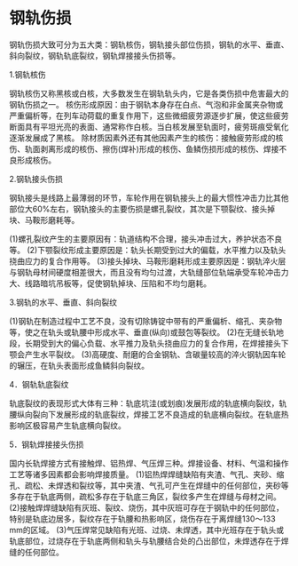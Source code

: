# 钢轨伤损

钢轨伤损大致可分为五大类：钢轨核伤，钢轨接头部位伤损，钢轨的水平、垂直、斜向裂纹，钢轨轨底裂纹，钢轨焊接接头伤损等。

1.钢轨核伤

钢轨核伤又称黑核或白核，大多数发生在钢轨轨头内，它是各类伤损中危害最大的钢轨伤损之一。
核伤形成原因：由于钢轨本身存在白点、气泡和非金属夹杂物或严重偏析等，在列车动荷载的重复作用下，这些微细疲劳源逐步扩展，使这些疲劳断面具有平坦光亮的表面、通常称作白核。当白核发展至轨面时，疲劳斑痕受氧化逐渐发展成了黑核。
除材质因素外还有其他因素产生的核伤：接触疲劳形成的核伤、轨面剥离形成的核伤、擦伤(焊补)形成的核伤、鱼鳞伤损形成的核伤、焊接不良形成核伤。

2.钢轨接头伤损

钢轨接头是线路上最薄弱的环节，车轮作用在钢轨接头上的最大惯性冲击力比其他部位大60%左右，钢轨接头的主要伤损是螺孔裂纹，其次是下颚裂纹、接头掉块、马鞍形磨耗等。

(1)螺孔裂纹产生的主要原因有：轨道结构不合理，接头冲击过大，养护状态不良等。
(2)下颚裂纹形成主要原因是：轨头长期受到过大的偏载，水平推力以及轨头挠曲应力的复合作用等。
(3)接头掉块、马鞍形磨耗形成主要原因是：钢轨淬火层与钢轨母材间硬度相差很大，而且没有均匀过渡，大轨缝部位轨端承受车轮冲击力大、线路暗坑吊板等，促使钢轨掉块、压陷和不均匀磨耗。

3.钢轨的水平、垂直、斜向裂纹

(1)钢轨在制造过程中工艺不良，没有切除铸锭中带有的严重偏析、缩孔、夹杂物等，使之在轨头或轨腰中形成水平、垂直(纵向)或鼓包等裂纹。
(2)在无缝长轨地段，长期受到大的偏心负载、水平推力及轨头挠曲应力的复合作用，在焊接接头下颚会产生水平裂纹。
(3)高硬度、耐磨的合金钢轨、含碳量较高的淬火钢轨因车轮的辗压，在轨头表面形成鱼鳞斜向裂纹。

4．钢轨轨底裂纹

轨底裂纹的表现形式大体有三种：轨底坑洼(或划痕)发展形成的轨底横向裂纹，轨腰纵向裂向下发展形成的轨底裂纹，焊接工艺不良造成的轨底横向裂纹。在轨底热影响区极容易产生轨底横向裂纹。

5．钢轨焊接接头伤损

国内长轨焊接方式有接触焊、铝热焊、气压焊三种。焊接设备、材料、气温和操作工艺等诸多因素都会影响焊接质量。
(1)铝热焊焊缝缺陷有夹渣、气孔、夹砂、缩孔、疏松、未焊透和裂纹等，其中夹渣、气孔可产生在焊缝中的任何部位，夹砂等多存在于轨底两侧，疏松多存在于轨底三角区，裂纹多产生在焊缝与母材之间。
(2)接触焊焊缝缺陷有灰班、裂纹、烧伤，其中灰班可存在于钢轨中的任何部位，特别是轨底边居多，裂纹存在于轨腰和热影响区，烧伤存在于离焊缝130～133 mm的区域。
(3)气压焊常见缺陷有光班、过烧、未焊透，其中光班存在于轨头或轨底部位，过烧存在于轨底两侧和轨头与轨腰结合处的凸出部位，未焊透存在于焊缝的任何部位。
